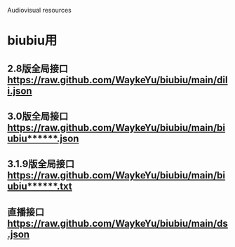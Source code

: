 Audiovisual resources
# biubiu用
## 2.8版全局接口   https://raw.github.com/WaykeYu/biubiu/main/dili.json
## 3.0版全局接口   https://raw.github.com/WaykeYu/biubiu/main/biubiu******.json
## 3.1.9版全局接口  https://raw.github.com/WaykeYu/biubiu/main/biubiu******.txt
## 直播接口        https://raw.github.com/WaykeYu/biubiu/main/ds.json
